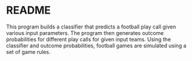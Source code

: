 # README #

This program builds a classifier that predicts a football play call given 
various input parameters.  The program then generates outcome probabilities 
for different play calls for given input teams.  Using the classifier and 
outcome probabilities, football games are simulated using a set of game rules.